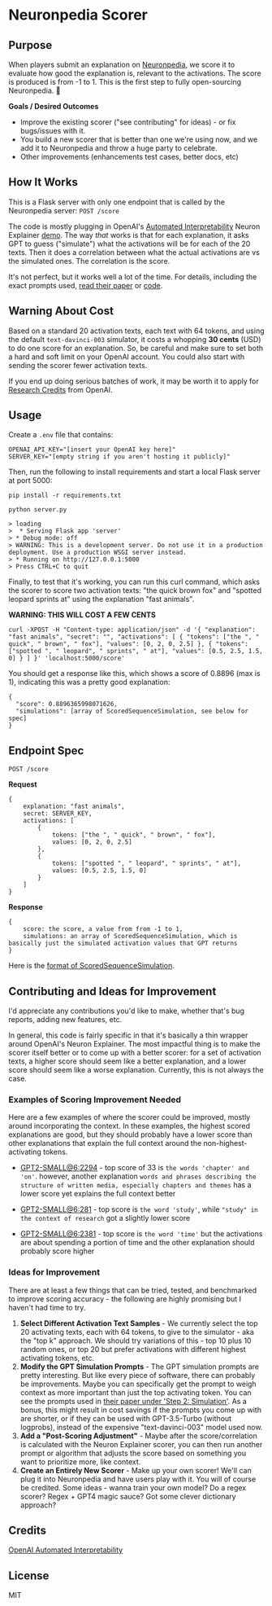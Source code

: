 # Neuronpedia Scorer

## Purpose

When players submit an explanation on [Neuronpedia](https://neuronpedia.org), we score it to evaluate how good the explanation is, relevant to the activations. The score is produced is from -1 to 1. This is the first step to fully open-sourcing Neuronpedia. 🎉

**Goals / Desired Outcomes**

- Improve the existing scorer ("see contributing" for ideas) - or fix bugs/issues with it.
- You build a new scorer that is better than one we're using now, and we add it to Neuronpedia and throw a huge party to celebrate.
- Other improvements (enhancements test cases, better docs, etc)

## How It Works

This is a Flask server with only one endpoint that is called by the Neuronpedia server: `POST /score`

The code is mostly plugging in OpenAI's [Automated Interpretability](https://github.com/openai/automated-interpretability) Neuron Explainer [demo](https://github.com/openai/automated-interpretability/blob/main/neuron-explainer/demos/generate_and_score_explanation.ipynb). The way _that_ works is that for each explanation, it asks GPT to guess ("simulate") what the activations will be for each of the 20 texts. Then it does a correlation between what the actual activations are vs the simulated ones. The correlation is the score.

It's not perfect, but it works well a lot of the time. For details, including the exact prompts used, [read their paper](https://openaipublic.blob.core.windows.net/neuron-explainer/paper/index.html) or [code](https://github.com/openai/automated-interpretability).

## Warning About Cost

Based on a standard 20 activation texts, each text with 64 tokens, and using the default `text-davinci-003` simulator, it costs a whopping **30 cents** (USD) to do one score for an explanation. So, be careful and make sure to set both a hard and soft limit on your OpenAI account. You could also start with sending the scorer fewer activation texts.

If you end up doing serious batches of work, it may be worth it to apply for [Research Credits](https://openai.com/form/researcher-access-program) from OpenAI.

## Usage

Create a `.env` file that contains:

```
OPENAI_API_KEY="[insert your OpenAI key here]"
SERVER_KEY="[empty string if you aren't hosting it publicly]"
```

Then, run the following to install requirements and start a local Flask server at port 5000:

```
pip install -r requirements.txt

python server.py

> loading
>  * Serving Flask app 'server'
> * Debug mode: off
> WARNING: This is a development server. Do not use it in a production deployment. Use a production WSGI server instead.
> * Running on http://127.0.0.1:5000
> Press CTRL+C to quit
```

Finally, to test that it's working, you can run this curl command, which asks the scorer to score two activation texts: "the quick brown fox" and "spotted leopard sprints at" using the explanation "fast animals".

**WARNING: THIS WILL COST A FEW CENTS**

```
curl -XPOST -H "Content-type: application/json" -d '{ "explanation": "fast animals", "secret": "", "activations": [ { "tokens": ["the ", " quick", " brown", " fox"], "values": [0, 2, 0, 2.5] }, { "tokens": ["spotted ", " leopard", " sprints", " at"], "values": [0.5, 2.5, 1.5, 0] } ] }' 'localhost:5000/score'
```

You should get a response like this, which shows a score of 0.8896 (max is 1), indicating this was a pretty good explanation:

```
{
  "score": 0.8896365998071626,
  "simulations": [array of ScoredSequenceSimulation, see below for spec]
}
```

## Endpoint Spec

`POST /score`

**Request**

```
{
    explanation: "fast animals",
    secret: SERVER_KEY,
    activations: [
        {
            tokens: ["the ", " quick", " brown", " fox"],
            values: [0, 2, 0, 2.5]
        },
        {
            tokens: ["spotted ", " leopard", " sprints", " at"],
            values: [0.5, 2.5, 1.5, 0]
        }
    ]
}
```

**Response**

```
{
    score: the score, a value from from -1 to 1,
    simulations: an array of ScoredSequenceSimulation, which is basically just the simulated activation values that GPT returns
}
```

Here is the [format of ScoredSequenceSimulation](https://github.com/openai/automated-interpretability/blob/8be455788f43a603381e3c1b38a697ad4797a90f/neuron-explainer/neuron_explainer/explanations/explanations.py#L71-L93).

## Contributing and Ideas for Improvement

I'd appreciate any contributions you'd like to make, whether that's bug reports, adding new features, etc.

In general, this code is fairly specific in that it's basically a thin wrapper around OpenAI's Neuron Explainer. The most impactful thing is to make the scorer itself better or to come up with a better scorer: for a set of activation texts, a higher score should seem like a better explanation, and a lower score should seem like a worse explanation. Currently, this is not always the case.

### Examples of Scoring Improvement Needed

Here are a few examples of where the scorer could be improved, mostly around incorporating the context. In these examples, the highest scored explanations are good, but they should probably have a lower score than other explanations that explain the full context around the non-highest-activating tokens.

- [GPT2-SMALL@6:2294](https://www.neuronpedia.org/gpt2-small/6/2294) - top score of 33 is `the words 'chapter' and 'on'`. however, another explanation `words and phrases describing the structure of written media, especially chapters and themes` has a lower score yet explains the full context better

- [GPT2-SMALL@6:281](https://www.neuronpedia.org/gpt2-small/6/281) - top score is `the word 'study'`, while `"study" in the context of research` got a slightly lower score

- [GPT2-SMALL@6:2381](https://www.neuronpedia.org/gpt2-small/6/2381) - top score is `the word 'time'` but the activations are about spending a portion of time and the other explanation should probably score higher

### Ideas for Improvement

There are at least a few things that can be tried, tested, and benchmarked to improve scoring accuracy - the following are highly promising but I haven't had time to try.

1. **Select Different Activation Text Samples** - We currently select the top 20 activating texts, each with 64 tokens, to give to the simulator - aka the "top k" approach. We should try variations of this - top 10 plus 10 random ones, or top 20 but prefer activations with different highest activating tokens, etc.
2. **Modify the GPT Simulation Prompts** - The GPT simulation prompts are pretty interesting. But like every piece of software, there can probably be improvements. Maybe you can specifically get the prompt to weigh context as more important than just the top activating token. You can see the prompts used in [their paper under 'Step 2: Simulation'](https://openaipublic.blob.core.windows.net/neuron-explainer/paper/index.html#sec-algorithm-simulate). As a bonus, this might result in cost savings if the prompts you come up with are shorter, or if they can be used with GPT-3.5-Turbo (without logprobs), instead of the expensive "text-davinci-003" model used now.
3. **Add a "Post-Scoring Adjustment"** - Maybe after the score/correlation is calculated with the Neuron Explainer scorer, you can then run another prompt or algorithm that adjusts the score based on something you want to prioritize more, like context.
4. **Create an Entirely New Scorer** - Make up your own scorer! We'll can plug it into Neuronpedia and have users play with it. You will of course be credited. Some ideas - wanna train your own model? Do a regex scorer? Regex + GPT4 magic sauce? Got some clever dictionary approach?

## Credits

[OpenAI Automated Interpretability](https://openaipublic.blob.core.windows.net/neuron-explainer/paper/index.html)

## License

MIT
